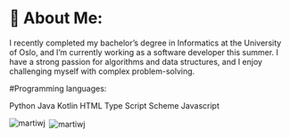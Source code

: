 # 💫 About Me:
I recently completed my bachelor’s degree in Informatics at the University of Oslo, and I’m currently working as a software developer this summer. I have a strong passion for algorithms and data structures, and I enjoy challenging myself with complex problem-solving.

#Programming languages:

Python
Java
Kotlin
HTML
Type Script
Scheme
Javascript

<p><img align="left" src="https://github-readme-stats.vercel.app/api/top-langs?username=martiwj&show_icons=true&locale=en&layout=compact" alt="martiwj" /></p>

<p>&nbsp;<img align="center" src="https://github-readme-stats.vercel.app/api?username=martiwj&show_icons=true&locale=en" alt="martiwj" /></p>

